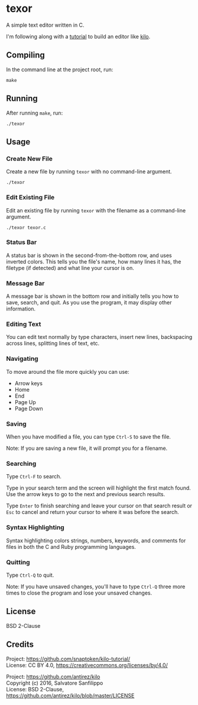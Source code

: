 # texor

A simple text editor written in C.

I'm following along with a [tutorial](http://viewsourcecode.org/snaptoken/kilo/) to build an editor like [kilo](http://antirez.com/news/108).

## Compiling

In the command line at the project root, run:

```
make
```

## Running

After running `make`, run:

```
./texor
```

## Usage

### Create New File

Create a new file by running `texor` with no command-line argument.

```
./texor
```

### Edit Existing File

Edit an existing file by running `texor` with the filename as a command-line argument.

```
./texor texor.c
```

### Status Bar

A status bar is shown in the second-from-the-bottom row, and uses inverted colors. This tells you the file's name, how many lines it has, the filetype (if detected) and what line your cursor is on.

### Message Bar

A message bar is shown in the bottom row and initially tells you how to save, search, and quit. As you use the program, it may display other information.

### Editing Text

You can edit text normally by type characters, insert new lines, backspacing across lines, splitting lines of text, etc.

### Navigating

To move around the file more quickly you can use:

- Arrow keys
- Home
- End
- Page Up
- Page Down

### Saving

When you have modified a file, you can type `Ctrl-S` to save the file.

Note: If you are saving a new file, it will prompt you for a filename.

### Searching

Type `Ctrl-F` to search.

Type in your search term and the screen will highlight the first match found. Use the arrow keys to go to the next and previous search results.

Type `Enter` to finish searching and leave your cursor on that search result or `Esc` to cancel and return your cursor to where it was before the search.

### Syntax Highlighting

Syntax highlighting colors strings, numbers, keywords, and comments for files in both the C and Ruby programming languages.

### Quitting

Type `Ctrl-Q` to quit.

Note: If you have unsaved changes, you'll have to type `Ctrl-Q` three more times to close the program and lose your unsaved changes.

## License

BSD 2-Clause

## Credits

Project: https://github.com/snaptoken/kilo-tutorial/  
License: CC BY 4.0, https://creativecommons.org/licenses/by/4.0/

Project: https://github.com/antirez/kilo  
Copyright (c) 2016, Salvatore Sanfilippo <antirez at gmail dot com>  
License: BSD 2-Clause, https://github.com/antirez/kilo/blob/master/LICENSE

